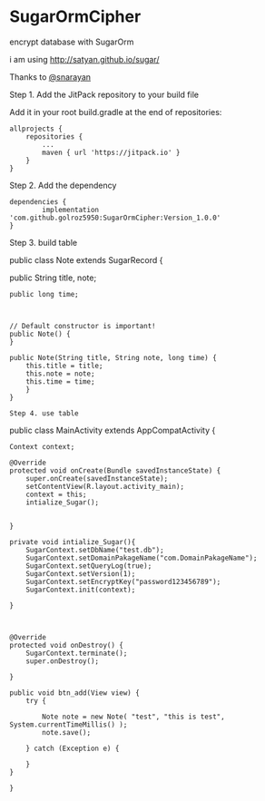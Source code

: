 # SugarOrmCipher

encrypt database with SugarOrm


i am using http://satyan.github.io/sugar/ 

Thanks to  <a href="http://www.twitter.com/snarayan">@snarayan</a>

Step 1. Add the JitPack repository to your build file

Add it in your root build.gradle at the end of repositories:

	allprojects {
		repositories {
			...
			maven { url 'https://jitpack.io' }
		}
	}
  
  Step 2. Add the dependency

	dependencies {
	        implementation 'com.github.golroz5950:SugarOrmCipher:Version_1.0.0'
	}



Step 3. build table


public class Note extends SugarRecord {

   public String title, note;


  
    public long time;



    // Default constructor is important!
    public Note() {
    }

    public Note(String title, String note, long time) {
        this.title = title;
        this.note = note;
        this.time = time;
        }
    }
    
    Step 4. use table
    
    
   
public class MainActivity extends AppCompatActivity {

    Context context;

    @Override
    protected void onCreate(Bundle savedInstanceState) {
        super.onCreate(savedInstanceState);
        setContentView(R.layout.activity_main);
        context = this;
        intialize_Sugar();


    }

    private void intialize_Sugar(){
        SugarContext.setDbName("test.db");
        SugarContext.setDomainPakageName("com.DomainPakageName");
        SugarContext.setQueryLog(true);
        SugarContext.setVersion(1);
        SugarContext.setEncryptKey("password123456789");
        SugarContext.init(context);

    }

   

    @Override
    protected void onDestroy() {
        SugarContext.terminate();
        super.onDestroy();

    }

    public void btn_add(View view) {
        try {

            Note note = new Note( "test", "this is test",  System.currentTimeMillis() );
            note.save();
           
        } catch (Exception e) {
           
        }
    }
    
    }
    

